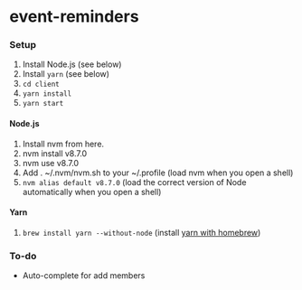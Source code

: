 # event-reminders

### Setup

1. Install Node.js (see below)
2. Install `yarn` (see below)
3. `cd client`
4. `yarn install`
5. `yarn start`

#### Node.js
1. Install nvm from here.
1. nvm install v8.7.0
1. nvm use v8.7.0
1. Add . ~/.nvm/nvm.sh to your ~/.profile (load nvm when you open a shell)
1. `nvm alias default v8.7.0` (load the correct version of Node automatically when you open a shell)

#### Yarn

1. `brew install yarn --without-node` (install [yarn with homebrew](https://yarnpkg.com/lang/en/docs/install/))

### To-do

* Auto-complete for add members
